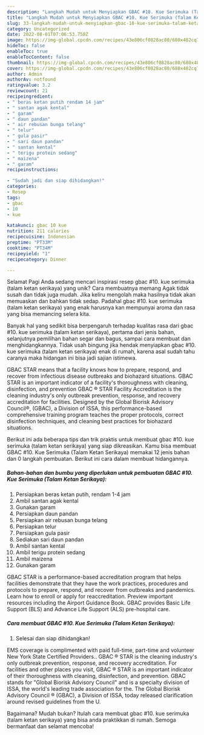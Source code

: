 ```yaml
---
description: "Langkah Mudah untuk Menyiapkan GBAC #10. Kue Serimuka (Talam Ketan Serikaya) yang Enak, Enak"
title: "Langkah Mudah untuk Menyiapkan GBAC #10. Kue Serimuka (Talam Ketan Serikaya) yang Enak, Enak"
slug: 33-langkah-mudah-untuk-menyiapkan-gbac-10-kue-serimuka-talam-ketan-serikaya-yang-enak-enak
category: Uncategorized
date: 2022-08-01T07:06:53.758Z
image: https://img-global.cpcdn.com/recipes/43e806cf0828ac80/680x482cq70/gbac-10-kue-serimuka-talam-ketan-serikaya-foto-resep-utama.jpg
hideToc: false
enableToc: true
enableTocContent: false
thumbnail: https://img-global.cpcdn.com/recipes/43e806cf0828ac80/680x482cq70/gbac-10-kue-serimuka-talam-ketan-serikaya-foto-resep-utama.jpg
cover: https://img-global.cpcdn.com/recipes/43e806cf0828ac80/680x482cq70/gbac-10-kue-serimuka-talam-ketan-serikaya-foto-resep-utama.jpg
author: Admin
authorAv: notfound
ratingvalue: 3.2
reviewcount: 21
recipeingredient:
- " beras ketan putih rendam 14 jam"
- " santan agak kental"
- " garam"
- " daun pandan"
- " air rebusan bunga telang"
- " telur"
- " gula pasir"
- " sari daun pandan"
- " santan kental"
- " terigu protein sedang"
- " maizena"
- " garam"
recipeinstructions:

- "Sudah jadi dan siap dihidangkan!"
categories:
- Resep
tags:
- gbac
- 10
- kue

katakunci: gbac 10 kue 
nutrition: 211 calories
recipecuisine: Indonesian
preptime: "PT33M"
cooktime: "PT34M"
recipeyield: "1"
recipecategory: Dinner

---
```



Selamat Pagi Anda sedang mencari inspirasi resep gbac #10. kue serimuka (talam ketan serikaya) yang unik? Cara membuatnya memang Agak tidak susah dan tidak juga mudah. Jika keliru mengolah maka hasilnya tidak akan memuaskan dan bahkan tidak sedap. Padahal gbac #10. kue serimuka (talam ketan serikaya) yang enak harusnya kan mempunyai aroma dan rasa yang bisa memancing selera kita.


Banyak hal yang sedikit bisa berpengaruh terhadap kualitas rasa dari gbac #10. kue serimuka (talam ketan serikaya), pertama dari jenis bahan, selanjutnya pemilihan bahan segar dan bagus, sampai cara membuat dan menghidangkannya. Tidak usah bingung jika hendak menyiapkan gbac #10. kue serimuka (talam ketan serikaya) enak di rumah, karena asal sudah tahu caranya maka hidangan ini bisa jadi sajian istimewa.

GBAC STAR means that a facility knows how to prepare, respond, and recover from infectious disease outbreaks and biohazard situations. GBAC STAR is an important indicator of a facility&#39;s thoroughness with cleaning, disinfection, and prevention GBAC ® STAR Facility Accreditation is the cleaning industry&#39;s only outbreak prevention, response, and recovery accreditation for facilities. Designed by the Global Biorisk Advisory Council®, (GBAC), a Division of ISSA, this performance-based comprehensive training program teaches the proper protocols, correct disinfection techniques, and cleaning best practices for biohazard situations.


Berikut ini ada beberapa tips dan trik praktis untuk membuat gbac #10. kue serimuka (talam ketan serikaya) yang siap dikreasikan. Kamu bisa membuat GBAC #10. Kue Serimuka (Talam Ketan Serikaya) memakai 12 jenis bahan dan 0 langkah pembuatan. Berikut ini cara dalam membuat hidangannya.

<!--inarticleads1-->

##### Bahan-bahan dan bumbu yang diperlukan untuk pembuatan GBAC #10. Kue Serimuka (Talam Ketan Serikaya):

1. Persiapkan  beras ketan putih, rendam 1-4 jam
1. Ambil  santan agak kental
1. Gunakan  garam
1. Persiapkan  daun pandan
1. Persiapkan  air rebusan bunga telang
1. Persiapkan  telur
1. Persiapkan  gula pasir
1. Sediakan  sari daun pandan
1. Ambil  santan kental
1. Ambil  terigu protein sedang
1. Ambil  maizena
1. Gunakan  garam


GBAC STAR is a performance-based accreditation program that helps facilities demonstrate that they have the work practices, procedures and protocols to prepare, respond, and recover from outbreaks and pandemics. Learn how to enroll or apply for reaccreditation. Preview important resources including the Airport Guidance Book. GBAC provides Basic Life Support (BLS) and Advance Life Support (ALS) pre-hospital care. 

<!--inarticleads2-->

##### Cara membuat GBAC #10. Kue Serimuka (Talam Ketan Serikaya):


1. Selesai dan siap dihidangkan!

EMS coverage is complimented with paid full-time, part-time and volunteer New York State Certified Providers.. GBAC ® STAR is the cleaning industry&#39;s only outbreak prevention, response, and recovery accreditation. For facilities and other places you visit, GBAC ® STAR is an important indicator of their thoroughness with cleaning, disinfection, and prevention. GBAC stands for &#34;Global Biorisk Advisory Council&#34; and is a specialty division of ISSA, the world&#39;s leading trade association for the. The Global Biorisk Advisory Council ® (GBAC), a Division of ISSA, today released clarification around revised guidelines from the U. 

Bagaimana? Mudah bukan? Itulah cara membuat gbac #10. kue serimuka (talam ketan serikaya) yang bisa anda praktikkan di rumah. Semoga bermanfaat dan selamat mencoba!
